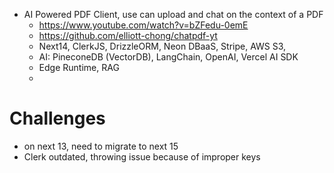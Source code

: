 - AI Powered PDF Client, use can upload and chat on the context of a PDF
  - https://www.youtube.com/watch?v=bZFedu-0emE
  - https://github.com/elliott-chong/chatpdf-yt
  - Next14, ClerkJS, DrizzleORM, Neon DBaaS, Stripe, AWS S3,
  - AI: PineconeDB (VectorDB), LangChain, OpenAI, Vercel AI SDK
  - Edge Runtime, RAG
  -

# Challenges

- on next 13, need to migrate to next 15
- Clerk outdated, throwing issue because of improper keys

